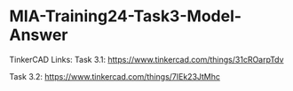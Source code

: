 # MIA-Training24-Task3-Model-Answer

TinkerCAD Links:
  Task 3.1:
            https://www.tinkercad.com/things/31cROarpTdv

  Task 3.2:
            https://www.tinkercad.com/things/7IEk23JtMhc
